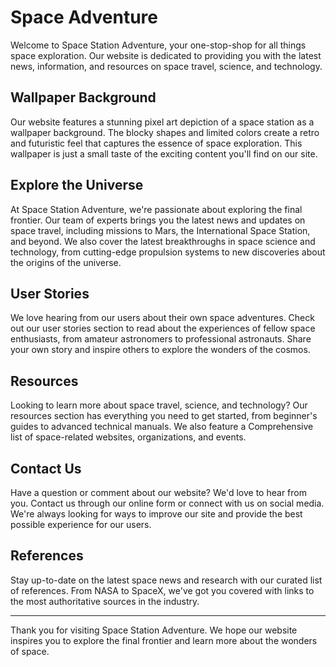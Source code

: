<!--font:Dancing Script-->

# Space Adventure

<!--font:Barlow Condensed-->

Welcome to Space Station Adventure, your one-stop-shop for all things space exploration. Our website is dedicated to providing you with the latest news, information, and resources on space travel, science, and technology.

## Wallpaper Background

Our website features a stunning pixel art depiction of a space station as a wallpaper background. The blocky shapes and limited colors create a retro and futuristic feel that captures the essence of space exploration. This wallpaper is just a small taste of the exciting content you'll find on our site.

## Explore the Universe

At Space Station Adventure, we're passionate about exploring the final frontier. Our team of experts brings you the latest news and updates on space travel, including missions to Mars, the International Space Station, and beyond. We also cover the latest breakthroughs in space science and technology, from cutting-edge propulsion systems to new discoveries about the origins of the universe.

## User Stories

We love hearing from our users about their own space adventures. Check out our user stories section to read about the experiences of fellow space enthusiasts, from amateur astronomers to professional astronauts. Share your own story and inspire others to explore the wonders of the cosmos.

## Resources

Looking to learn more about space travel, science, and technology? Our resources section has everything you need to get started, from beginner's guides to advanced technical manuals. We also feature a Com<wbr>pre<wbr>hen<wbr>sive list of space-related websites, organizations, and events.

## Contact Us

Have a question or comment about our website? We'd love to hear from you. Contact us through our online form or connect with us on social media. We're always looking for ways to improve our site and provide the best possible experience for our users.

## References

Stay up-to-date on the latest space news and research with our curated list of references. From NASA to SpaceX, we've got you covered with links to the most authoritative sources in the industry.

---

Thank you for visiting Space Station Adventure. We hope our website inspires you to explore the final frontier and learn more about the wonders of space.

<!--

Write me content for website with wallpaper which alt text is:

"A pixel art depiction of a space station, with blocky shapes and limited colors that create a retro and futuristic feel."

The name/title of the page should not be 1:1 copy of the alt text but rather a real content of the website which is using this wallpaper.

- Use markdown format
- Start with heading
- Heading should be short and concise
- The content should look like a real website
- The website should not be about the wallpaper, wallpaper is just a related background
- Heading should be contain work "wallpaper" or "background"
- Include real sections like references, contact, user stories, etc. use things relevant to the page purpose.
- Feel free to use structure like headings, bullets, numbering, blockquotes, paragraphs, horizontal lines, etc.
- You can use formatting like bold or _italic_
- You can include UTF-8 emojis
- Links should be only #hash anchors (and you can refer to the document itself)
- Do not include images


---


# Space Station Adventure - Explore the Final Frontier

Welcome to Space Station Adventure, your one-stop-shop for all things space exploration. Our website is dedicated to providing you with the latest news, information, and resources on space travel, science, and technology.

## Wallpaper Background

Our website features a stunning pixel art depiction of a space station as a wallpaper background. The blocky shapes and limited colors create a retro and futuristic feel that captures the essence of space exploration. This wallpaper is just a small taste of the exciting content you'll find on our site.

## Explore the Universe

At Space Station Adventure, we're passionate about exploring the final frontier. Our team of experts brings you the latest news and updates on space travel, including missions to Mars, the International Space Station, and beyond. We also cover the latest breakthroughs in space science and technology, from cutting-edge propulsion systems to new discoveries about the origins of the universe.

## User Stories

We love hearing from our users about their own space adventures. Check out our user stories section to read about the experiences of fellow space enthusiasts, from amateur astronomers to professional astronauts. Share your own story and inspire others to explore the wonders of the cosmos.

## Resources

Looking to learn more about space travel, science, and technology? Our resources section has everything you need to get started, from beginner's guides to advanced technical manuals. We also feature a Com<wbr>pre<wbr>hen<wbr>sive list of space-related websites, organizations, and events.

## Contact Us

Have a question or comment about our website? We'd love to hear from you. Contact us through our online form or connect with us on social media. We're always looking for ways to improve our site and provide the best possible experience for our users.

## References

Stay up-to-date on the latest space news and research with our curated list of references. From NASA to SpaceX, we've got you covered with links to the most authoritative sources in the industry.

---

Thank you for visiting Space Station Adventure. We hope our website inspires you to explore the final frontier and learn more about the wonders of space.

-->
